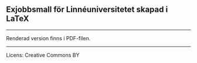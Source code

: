 ## Exjobbsmall för Linnéuniversitetet skapad i LaTeX
----------------

Renderad version finns i PDF-filen.

----------------
Licens: Creative Commons BY
